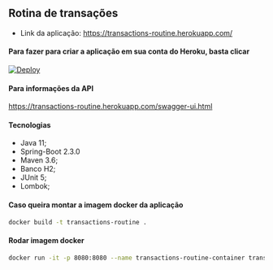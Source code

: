 ## Rotina de transações
- Link da aplicação: https://transactions-routine.herokuapp.com/

#### Para fazer para criar a aplicação em sua conta do Heroku, basta clicar
[![Deploy](https://www.herokucdn.com/deploy/button.svg)](https://heroku.com/deploy)

#### Para informações da API
https://transactions-routine.herokuapp.com/swagger-ui.html

#### Tecnologias
- Java 11;
- Spring-Boot 2.3.0
- Maven 3.6;
- Banco H2;
- JUnit 5;
- Lombok;

#### Caso queira montar a imagem docker da aplicação
```sh
docker build -t transactions-routine .
```

#### Rodar imagem docker
```sh
docker run -it -p 8080:8080 --name transactions-routine-container transactions-routine
```
